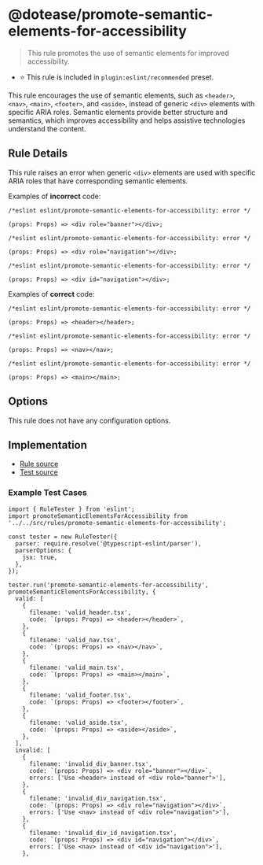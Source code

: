 # @dotease/promote-semantic-elements-for-accessibility

> This rule promotes the use of semantic elements for improved accessibility.

- ⭐️ This rule is included in `plugin:eslint/recommended` preset.

This rule encourages the use of semantic elements, such as `<header>`, `<nav>`, `<main>`, `<footer>`, and `<aside>`, instead of generic `<div>` elements with specific ARIA roles. Semantic elements provide better structure and semantics, which improves accessibility and helps assistive technologies understand the content.

## Rule Details

This rule raises an error when generic `<div>` elements are used with specific ARIA roles that have corresponding semantic elements.

Examples of **incorrect** code:

```tsx
/*eslint eslint/promote-semantic-elements-for-accessibility: error */

(props: Props) => <div role="banner"></div>;
```

```tsx
/*eslint eslint/promote-semantic-elements-for-accessibility: error */

(props: Props) => <div role="navigation"></div>;
```

```tsx
/*eslint eslint/promote-semantic-elements-for-accessibility: error */

(props: Props) => <div id="navigation"></div>;
```

Examples of **correct** code:

```tsx
/*eslint eslint/promote-semantic-elements-for-accessibility: error */

(props: Props) => <header></header>;
```

```tsx
/*eslint eslint/promote-semantic-elements-for-accessibility: error */

(props: Props) => <nav></nav>;
```

```tsx
/*eslint eslint/promote-semantic-elements-for-accessibility: error */

(props: Props) => <main></main>;
```

## Options

This rule does not have any configuration options.

## Implementation

- [Rule source](../../src/rules/promote-semantic-elements-for-accessibility.ts)
- [Test source](../../tests/rules/promote-semantic-elements-for-accessibility.ts)

### Example Test Cases

```tsx
import { RuleTester } from 'eslint';
import promoteSemanticElementsForAccessibility from '../../src/rules/promote-semantic-elements-for-accessibility';

const tester = new RuleTester({
  parser: require.resolve('@typescript-eslint/parser'),
  parserOptions: {
    jsx: true,
  },
});

tester.run('promote-semantic-elements-for-accessibility', promoteSemanticElementsForAccessibility, {
  valid: [
    {
      filename: 'valid_header.tsx',
      code: `(props: Props) => <header></header>`,
    },
    {
      filename: 'valid_nav.tsx',
      code: `(props: Props) => <nav></nav>`,
    },
    {
      filename: 'valid_main.tsx',
      code: `(props: Props) => <main></main>`,
    },
    {
      filename: 'valid_footer.tsx',
      code: `(props: Props) => <footer></footer>`,
    },
    {
      filename: 'valid_aside.tsx',
      code: `(props: Props) => <aside></aside>`,
    },
  ],
  invalid: [
    {
      filename: 'invalid_div_banner.tsx',
      code: `(props: Props) => <div role="banner"></div>`,
      errors: ['Use <header> instead of <div role="banner">'],
    },
    {
      filename: 'invalid_div_navigation.tsx',
      code: `(props: Props) => <div role="navigation"></div>`,
      errors: ['Use <nav> instead of <div role="navigation">'],
    },
    {
      filename: 'invalid_div_id_navigation.tsx',
      code: `(props: Props) => <div id="navigation"></div>`,
      errors: ['Use <nav> instead of <div id="navigation">'],
    },
   